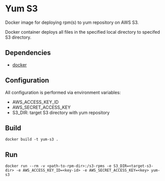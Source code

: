 # Yum S3

Docker image for deploying rpm(s) to yum repository on AWS S3.

Docker container deploys all files in the specified local directory to specifed S3 directory.

## Dependencies

- [docker](https://docs.docker.com/install/)

## Configuration

All configuration is performed via environment variables:

- AWS_ACCESS_KEY_ID
- AWS_SECRET_ACCESS_KEY
- S3_DIR: target S3 directory with yum repository

## Build

```
docker build -t yum-s3 .
```

## Run

```
docker run --rm -v <path-to-rpm-dir>:/s3-rpms -e S3_DIR=<target-s3-dir> -e AWS_ACCESS_KEY_ID=<key-id> -e AWS_SECRET_ACCESS_KEY=<key> yum-s3
```
